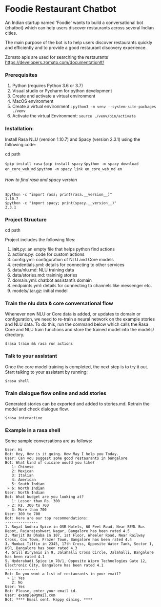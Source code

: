 # Foodie Restaurant Chatbot

An Indian startup named 'Foodie' wants to build a conversational bot (chatbot) which can help users discover restaurants across several Indian cities.

The main purpose of the bot is to help users discover restaurants quickly and efficiently and to provide a good restaurant discovery experience.

Zomato apis are used for searching the restaurants https://developers.zomato.com/documentation#/


### Prerequisites

1. Python (requires Python 3.6 or 3.7)
2. Visual studio or Pycharm for python development
3. Create and activate a virtual environment
4. MacOS environment
5. Create a virtual environment : `python3 -m venv --system-site-packages ./venv`
6. Activate the virtual Environment: `source ./venv/bin/activate`

### Installation:
Install Rasa NLU (version 1.10.7) and Spacy (version 2.3.1) using the following code:

cd path <path to project>

`$pip install rasa`
`$pip install spacy`
`$python -m spacy download en_core_web_md`
`$python -m spacy link en_core_web_md en`

###### How to find rasa and spacy version

```
$python -c "import rasa; print(rasa.__version__)"
1.10.7
$python -c "import spacy; print(spacy.__version__)"
2.3.1
```

### Project Structure

cd path <path to project>

Project includes the following files:
1. __init__.py: an empty file that helps python find actions
2. actions.py: code for custom actions
3. config.yml: configuration of NLU and Core models
4. credentials.yml: details for connecting to other services
5. data/nlu.md: NLU training data
6. data/stories.md: traininig stories
7. domain.yml: chatbot assistant’s domain
8. endpoints.yml: details for connecting to channels like messenger etc.
9. models/<timestamp>.tar.gz: initial model


### Train the nlu data & core conversational flow
Whenever new NLU or Core data is added, or updates to domain or configuration, we need to re-train a neural network on the example stories and NLU data. To do this, run the command below which calls the Rasa Core and NLU train functions and store the trained model into the models/ directory.

`$rasa train && rasa run actions`

### Talk to your assistant
Once the core model training is completed, the next step is to try it out. Start talking to your assistant by running:

`$rasa shell`

### Train dialogue flow online and add stories
Generated stories can be exported and added to stories.md. Retrain the model and check dialogue flow.

`$rasa interactive`

### Example in a rasa shell
Some sample conversations are as follows:
```
User: Hi
Bot: Hey, How is it going. How May I help you Today.
User: Can you suggest some good restaurants in bangalore
Bot: What kind of cuisine would you like?
   1: Chinese
   2: Mexican
   3: Italian
   4: American
   5: South Indian
 » 6: North Indian
User: North Indian
Bot: What budget are you looking at?
   1: Lesser than Rs. 300
 » 2: Rs. 300 to 700
   3: More than 700
User: 300 to 700
Bot: Here are our top recommendations:
---------------
1. Royal Andhra Spice in OSR Hotels, 60 Feet Road, Near BEML Bus Depot, Rajarajeshwari Nagar, Bangalore has been rated 4.5
2. Manjit Da Dhaba in 107, 1st Floor, Wheeler Road, Near Railway Cross, Cox Town, Frazer Town, Bangalore has been rated 4.4
3. Mumbai Tiffin in 2345, 17th Cross, Opposite Water Tank, Sector 1, HSR, Bangalore has been rated 4.3
4. Grill Biryanis in 9, Jalahalli Cross Circle, Jalahalli, Bangalore has been rated 4.1
5. Hyderabadi Spice in 70/1, Opposite Wipro Technologies Gate 12, Electronic City, Bangalore has been rated 4.1
---------------
Bot: Do you want a list of restaurants in your email?
 » 1: Yes
   2: No
User: Yes
Bot: Please, enter your email id.
User: example@gmail.com
Bot: **** Email sent. Happy dining. ****
```
